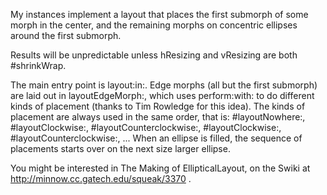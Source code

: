 My instances implement a layout that places the first submorph of some morph in the center, and the remaining morphs on concentric ellipses around the first submorph.

Results will be unpredictable unless hResizing and vResizing are both #shrinkWrap.

The main entry point is layout:in:.  Edge morphs (all but the first submorph) are laid out in layoutEdgeMorph:, which uses perform:with: to do different kinds of placement (thanks to Tim Rowledge for this idea).  The kinds of placement are always used in the same order, that is: #layoutNowhere:, #layoutClockwise:, #layoutCounterclockwise:, #layoutClockwise:, #layoutCounterclockwise:, ...  When an ellipse is filled, the sequence of placements starts over on the next size larger ellipse.

You might be interested in The Making of EllipticalLayout, on the Swiki at http://minnow.cc.gatech.edu/squeak/3370 .

